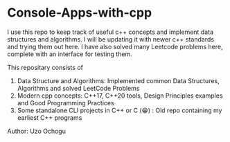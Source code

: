 # Console-Apps-with-cpp

I use this repo to keep track of useful c++ concepts and implement data structures and algorithms. 
I will be updating it with newer c++ standards and trying them out here. 
I have also solved many Leetcode problems here, complete with an interface for testing them.

This repositary consists of 
1. Data Structure and Algorithms: Implemented common Data Structures, Algorithms and solved LeetCode Problems
2. Modern cpp concepts: C++17, C++20 tools, Design Principles examples and Good Programming Practices
3. Some standalone CLI projects in C++ or C (😁) : Old repo containing my earliest C++ programs






Author: Uzo Ochogu
